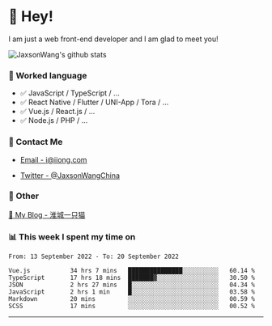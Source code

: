 # 👋 Hey!

I am just a web front-end developer and I am glad to meet you!

![JaxsonWang's github stats](https://github-readme-stats.vercel.app/api?username=JaxsonWang&&show_icons=true&&title_color=1abc9c&&icon_color=1abc9c)


### 📝 Worked language

- ✅ JavaScript / TypeScript / ...
- ✅ React Native / Flutter / UNI-App / Tora / ...
- ✅ Vue.js / React.js / ...
- ✅ Node.js / PHP / ...

### 📮 Contact Me

- [Email - i@iiong.com](mailto:i@iiong.com)

- [Twitter - @JaxsonWangChina](https://twitter.com/JaxsonWangChina)

### 🤪 Other

[📌 My Blog - 淮城一只猫](https://iiong.com)

### 📊 This week I spent my time on

<!--START_SECTION:waka-->

```text
From: 13 September 2022 - To: 20 September 2022

Vue.js           34 hrs 7 mins   ███████████████░░░░░░░░░░   60.14 %
TypeScript       17 hrs 18 mins  ███████▓░░░░░░░░░░░░░░░░░   30.50 %
JSON             2 hrs 27 mins   █░░░░░░░░░░░░░░░░░░░░░░░░   04.34 %
JavaScript       2 hrs 1 min     █░░░░░░░░░░░░░░░░░░░░░░░░   03.58 %
Markdown         20 mins         ░░░░░░░░░░░░░░░░░░░░░░░░░   00.59 %
SCSS             17 mins         ░░░░░░░░░░░░░░░░░░░░░░░░░   00.52 %
```

<!--END_SECTION:waka-->

---
